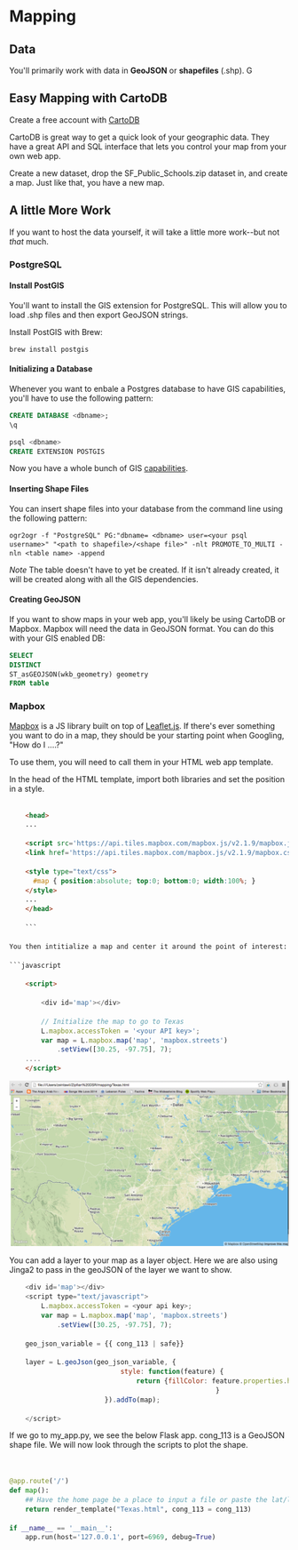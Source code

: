 # Mapping

## Data  
You'll primarily work with data in **GeoJSON** or **shapefiles** (.shp).  G


## Easy Mapping with CartoDB
Create a free account with [CartoDB](cartodb.com) 

CartoDB is great way to get a quick look of your geographic data.  They have a great API and SQL interface that lets you control your map from your own web app.

Create a new dataset, drop the SF_Public_Schools.zip dataset in, and create a map.  Just like that, you have a new map.  

## A little More Work
If you want to host the data yourself, it will take a little more work--but not *that* much.

### PostgreSQL

#### Install PostGIS
You'll want to install the GIS extension for PostgreSQL.  This will allow you to load .shp files and then export GeoJSON strings.

Install PostGIS with Brew:
```
brew install postgis
```

#### Initializing a Database
Whenever you want to enbale a Postgres database to have GIS capabilities, you'll have to use the following pattern:

```sql
CREATE DATABASE <dbname>;
\q
```

```sql
psql <dbname>
CREATE EXTENSION POSTGIS
```

Now you have a whole bunch of GIS [capabilities](http://postgis.net/docs/manual-2.1/reference.html).

#### Inserting Shape Files
You can insert shape files into your database from the command line using the following pattern:

```
ogr2ogr -f "PostgreSQL" PG:"dbname= <dbname> user=<your psql username>" "<path to shapefile>/<shape file>" -nlt PROMOTE_TO_MULTI -nln <table name> -append
```
*Note* The table  doesn't have to yet be created.  If it isn't already created, it will be created along with all the GIS dependencies.  

#### Creating GeoJSON
If you want to show maps in your web app, you'll likely be using CartoDB or Mapbox.  Mapbox will need the data in GeoJSON format.  You can do this with your GIS enabled DB:

```sql
SELECT 
DISTINCT
ST_asGEOJSON(wkb_geometry) geometry
FROM table
```

### Mapbox
[Mapbox](http://www.mapbox.com) is a JS library built on top of [Leaflet.js](http://www.leafletjs.com).  If there's ever something you want to do in a map, they should be your starting point when Googling, "How do I ....?"  

To use them, you will need to call them in your HTML web app template.  

In the head of the HTML template, import both libraries and set the position in a style.
```html
	
	<head>
	...

	<script src='https://api.tiles.mapbox.com/mapbox.js/v2.1.9/mapbox.js'></script>
	<link href='https://api.tiles.mapbox.com/mapbox.js/v2.1.9/mapbox.css' rel='stylesheet' />

	<style type="text/css">
	  #map { position:absolute; top:0; bottom:0; width:100%; }
	</style>
	...
	</head> 

	```

You then intitialize a map and center it around the point of interest:

```javascript

	<script>

		<div id='map'></div>

		// Initialize the map to go to Texas
		L.mapbox.accessToken = '<your API key>';
		var map = L.mapbox.map('map', 'mapbox.streets')
		    .setView([30.25, -97.75], 7);
	....
	</script>
```

![Texas Map](images/texas_base.png)


You can add a layer to your map as a layer object.  Here we are also using Jinga2 to pass in the geoJSON of the layer we want to show.

```javascript
	<div id='map'></div>
	<script type="text/javascript">
		L.mapbox.accessToken = <your api key>;
		var map = L.mapbox.map('map', 'mapbox.streets')
		    .setView([30.25, -97.75], 7);
	
	geo_json_variable = {{ cong_113 | safe}} 

	layer = L.geoJson(geo_json_variable, {
						    style: function(feature) {
						    	return {fillColor: feature.properties.hexcolor, weight: '1', fillOpacity: '.75'};
								    				}
						}).addTo(map);

	</script>
```

If we go to my_app.py, we see the below Flask app.  cong_113 is a GeoJSON shape file.  We will now look through the scripts to plot the shape.

```python


@app.route('/')
def map():
    ## Have the home page be a place to input a file or paste the lat/long (address if ambitious)
    return render_template("Texas.html", cong_113 = cong_113)

if __name__ == '__main__':
    app.run(host='127.0.0.1', port=6969, debug=True)

```